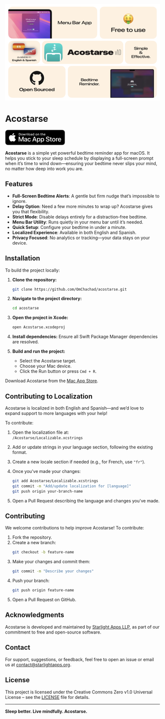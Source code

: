 ![Acostarse](./images/OG.png)  
# Acostarse

<a href="https://apps.apple.com/in/app/bedtime-reminder-acostarse/id6746826547" target="_blank">
  <img src="./images/Download%20on%20the%20Mac%20App%20Store.png" alt="Download on the Mac App Store" height="50">
</a>

**Acostarse** is a simple yet powerful bedtime reminder app for macOS. It helps you stick to your sleep schedule by displaying a full-screen prompt when it’s time to wind down—ensuring your bedtime never slips your mind, no matter how deep into work you are.

## Features

- **Full-Screen Bedtime Alerts**: A gentle but firm nudge that’s impossible to ignore.
- **Delay Option**: Need a few more minutes to wrap up? Acostarse gives you that flexibility.
- **Strict Mode**: Disable delays entirely for a distraction-free bedtime.
- **Menu Bar Utility**: Runs quietly in your menu bar until it’s needed.
- **Quick Setup**: Configure your bedtime in under a minute.
- **Localized Experience**: Available in both English and Spanish.
- **Privacy Focused**: No analytics or tracking—your data stays on your device.

## Installation

To build the project locally:

1. **Clone the repository:**
    ```bash
    git clone https://github.com/OmChachad/acostarse.git
    ```
2. **Navigate to the project directory:**
    ```bash
    cd acostarse
    ```
3. **Open the project in Xcode:**
    ```bash
    open Acostarse.xcodeproj
    ```
4. **Install dependencies:**
    Ensure all Swift Package Manager dependencies are resolved.

5. **Build and run the project:**
    - Select the Acostarse target.
    - Choose your Mac device.
    - Click the Run button or press `Cmd + R`.

Download Acostarse from the [Mac App Store](https://apps.apple.com/in/app/bedtime-reminder-acostarse/id6746826547).

## Contributing to Localization

Acostarse is localized in both English and Spanish—and we’d love to expand support to more languages with your help!

To contribute:

1. Open the localization file at:  
   `/Acostarse/Localizable.xcstrings`

2. Add or update strings in your language section, following the existing format.

3. Create a new locale section if needed (e.g., for French, use `"fr"`).

4. Once you've made your changes:
    ```bash
    git add Acostarse/Localizable.xcstrings
    git commit -m "Add/update localization for [language]"
    git push origin your-branch-name
    ```

5. Open a Pull Request describing the language and changes you've made.


## Contributing

We welcome contributions to help improve Acostarse! To contribute:

1. Fork the repository.
2. Create a new branch:
    ```bash
    git checkout -b feature-name
    ```
3. Make your changes and commit them:
    ```bash
    git commit -m "Describe your changes"
    ```
4. Push your branch:
    ```bash
    git push origin feature-name
    ```
5. Open a Pull Request on GitHub.

## Acknowledgments

Acostarse is developed and maintained by [Starlight Apps LLP](https://starlightapps.org), as part of our commitment to free and open-source software.

## Contact

For support, suggestions, or feedback, feel free to open an issue or email us at [contact@starlightapps.org](mailto:contact@starlightapps.org).

## License

This project is licensed under the Creative Commons Zero v1.0 Universal License – see the [LICENSE](LICENSE) file for details.

---

**Sleep better. Live mindfully. Acostarse.**
